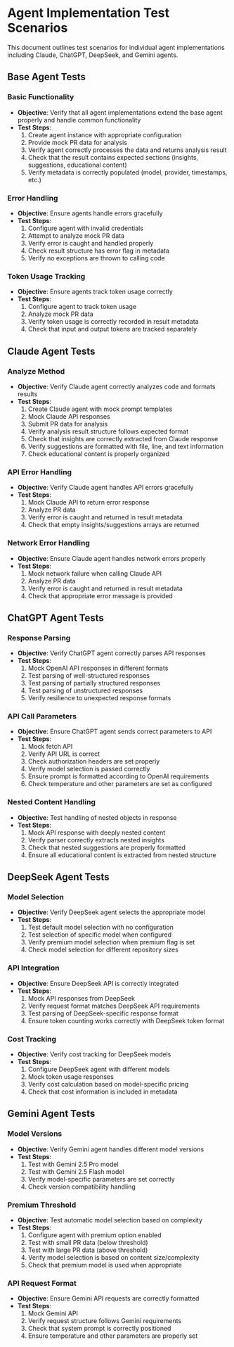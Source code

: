 # Agent Implementation Test Scenarios

This document outlines test scenarios for individual agent implementations including Claude, ChatGPT, DeepSeek, and Gemini agents.

## Base Agent Tests

### Basic Functionality
- **Objective**: Verify that all agent implementations extend the base agent properly and handle common functionality
- **Test Steps**:
  1. Create agent instance with appropriate configuration
  2. Provide mock PR data for analysis
  3. Verify agent correctly processes the data and returns analysis result
  4. Check that the result contains expected sections (insights, suggestions, educational content)
  5. Verify metadata is correctly populated (model, provider, timestamps, etc.)

### Error Handling
- **Objective**: Ensure agents handle errors gracefully
- **Test Steps**:
  1. Configure agent with invalid credentials
  2. Attempt to analyze mock PR data
  3. Verify error is caught and handled properly
  4. Check result structure has error flag in metadata
  5. Verify no exceptions are thrown to calling code

### Token Usage Tracking
- **Objective**: Ensure agents track token usage correctly
- **Test Steps**:
  1. Configure agent to track token usage
  2. Analyze mock PR data
  3. Verify token usage is correctly recorded in result metadata
  4. Check that input and output tokens are tracked separately

## Claude Agent Tests

### Analyze Method
- **Objective**: Verify Claude agent correctly analyzes code and formats results
- **Test Steps**:
  1. Create Claude agent with mock prompt templates
  2. Mock Claude API responses
  3. Submit PR data for analysis
  4. Verify analysis result structure follows expected format
  5. Check that insights are correctly extracted from Claude response
  6. Verify suggestions are formatted with file, line, and text information
  7. Check educational content is properly organized

### API Error Handling
- **Objective**: Verify Claude agent handles API errors gracefully
- **Test Steps**:
  1. Mock Claude API to return error response
  2. Analyze PR data
  3. Verify error is caught and returned in result metadata
  4. Check that empty insights/suggestions arrays are returned

### Network Error Handling
- **Objective**: Ensure Claude agent handles network errors properly
- **Test Steps**:
  1. Mock network failure when calling Claude API
  2. Analyze PR data
  3. Verify error is caught and returned in result metadata
  4. Check that appropriate error message is provided

## ChatGPT Agent Tests

### Response Parsing
- **Objective**: Verify ChatGPT agent correctly parses API responses
- **Test Steps**:
  1. Mock OpenAI API responses in different formats
  2. Test parsing of well-structured responses
  3. Test parsing of partially structured responses
  4. Test parsing of unstructured responses
  5. Verify resilience to unexpected response formats

### API Call Parameters
- **Objective**: Ensure ChatGPT agent sends correct parameters to API
- **Test Steps**:
  1. Mock fetch API
  2. Verify API URL is correct
  3. Check authorization headers are set properly
  4. Verify model selection is passed correctly
  5. Ensure prompt is formatted according to OpenAI requirements
  6. Check temperature and other parameters are set as configured

### Nested Content Handling
- **Objective**: Test handling of nested objects in response
- **Test Steps**:
  1. Mock API response with deeply nested content
  2. Verify parser correctly extracts nested insights
  3. Check that nested suggestions are properly formatted
  4. Ensure all educational content is extracted from nested structure

## DeepSeek Agent Tests

### Model Selection
- **Objective**: Verify DeepSeek agent selects the appropriate model
- **Test Steps**:
  1. Test default model selection with no configuration
  2. Test selection of specific model when configured
  3. Verify premium model selection when premium flag is set
  4. Check model selection for different repository sizes

### API Integration
- **Objective**: Ensure DeepSeek API is correctly integrated
- **Test Steps**:
  1. Mock API responses from DeepSeek
  2. Verify request format matches DeepSeek API requirements
  3. Test parsing of DeepSeek-specific response format
  4. Ensure token counting works correctly with DeepSeek token format

### Cost Tracking
- **Objective**: Verify cost tracking for DeepSeek models
- **Test Steps**:
  1. Configure DeepSeek agent with different models
  2. Mock token usage responses
  3. Verify cost calculation based on model-specific pricing
  4. Check that cost information is included in metadata

## Gemini Agent Tests

### Model Versions
- **Objective**: Verify Gemini agent handles different model versions
- **Test Steps**:
  1. Test with Gemini 2.5 Pro model
  2. Test with Gemini 2.5 Flash model
  3. Verify model-specific parameters are set correctly
  4. Check version compatibility handling

### Premium Threshold
- **Objective**: Test automatic model selection based on complexity
- **Test Steps**:
  1. Configure agent with premium option enabled
  2. Test with small PR data (below threshold)
  3. Test with large PR data (above threshold)
  4. Verify model selection is based on content size/complexity
  5. Check that premium model is used when appropriate

### API Request Format
- **Objective**: Ensure Gemini API requests are correctly formatted
- **Test Steps**:
  1. Mock Gemini API
  2. Verify request structure follows Gemini requirements
  3. Check that system prompt is correctly positioned
  4. Ensure temperature and other parameters are properly set